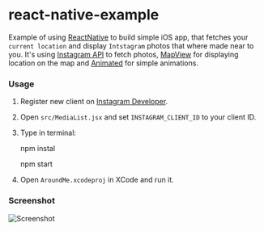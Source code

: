 react-native-example
=====================

Example of using [ReactNative](https://facebook.github.io/react-native/) to build simple iOS app, that fetches your `current location` and display `Intstagram` photos that where made near to you. It's using [Instagram API](https://instagram.com/developer/endpoints/media/) to fetch photos, [MapView](https://facebook.github.io/react-native/docs/mapview.html#content) for displaying location on the map and [Animated](https://facebook.github.io/react-native/docs/animated.html#content) for simple animations.

### Usage

1. Register new client on [Instagram  Developer](https://instagram.com/developer/clients/manage/).
2. Open `src/MediaList.jsx` and set `INSTAGRAM_CLIENT_ID` to your client ID.
3. Type in terminal:

    npm instal

    npm start

4. Open `AroundMe.xcodeproj` in XCode and run it.


### Screenshot
![Screenshot](https://cdn.rawgit.com/bgryszko/react-native-example/master/preview.gif)
